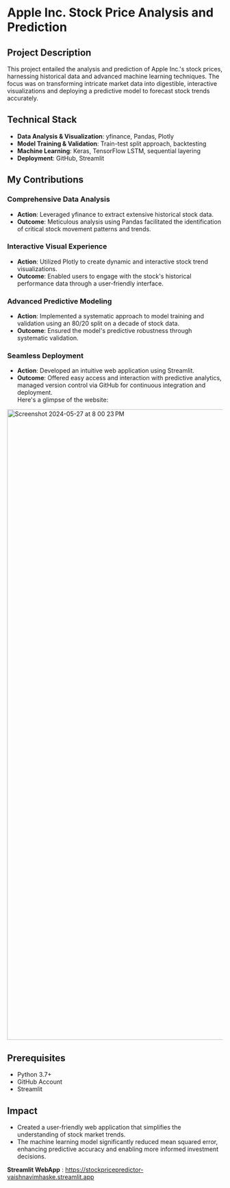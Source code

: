 # Apple Inc. Stock Price Analysis and Prediction

## Project Description
This project entailed the analysis and prediction of Apple Inc.'s stock prices, harnessing historical data and advanced machine learning techniques. The focus was on transforming intricate market data into digestible, interactive visualizations and deploying a predictive model to forecast stock trends accurately.

## Technical Stack
- **Data Analysis & Visualization**: yfinance, Pandas, Plotly
- **Model Training & Validation**: Train-test split approach, backtesting
- **Machine Learning**: Keras, TensorFlow LSTM, sequential layering
- **Deployment**: GitHub, Streamlit

## My Contributions
### Comprehensive Data Analysis
- **Action**: Leveraged yfinance to extract extensive historical stock data.
- **Outcome**: Meticulous analysis using Pandas facilitated the identification of critical stock movement patterns and trends.

### Interactive Visual Experience
- **Action**: Utilized Plotly to create dynamic and interactive stock trend visualizations.
- **Outcome**: Enabled users to engage with the stock's historical performance data through a user-friendly interface.

### Advanced Predictive Modeling
- **Action**: Implemented a systematic approach to model training and validation using an 80/20 split on a decade of stock data.
- **Outcome**: Ensured the model's predictive robustness through systematic validation.

### Seamless Deployment
- **Action**: Developed an intuitive web application using Streamlit.
- **Outcome**: Offered easy access and interaction with predictive analytics, managed version control via GitHub for continuous integration and deployment. <br>
Here's a glimpse of the website:
<img width="1470" alt="Screenshot 2024-05-27 at 8 00 23 PM" src="https://github.com/VMware237/stockpricepredictor/assets/159841485/7f018df9-44fa-4f8f-af74-e360b2708fc9">

## Prerequisites
- Python 3.7+
- GitHub Account
- Streamlit

## Impact
- Created a user-friendly web application that simplifies the understanding of stock market trends.
- The machine learning model significantly reduced mean squared error, enhancing predictive accuracy and enabling more informed investment decisions.

**Streamlit WebApp** : https://stockpricepredictor-vaishnavimhaske.streamlit.app
